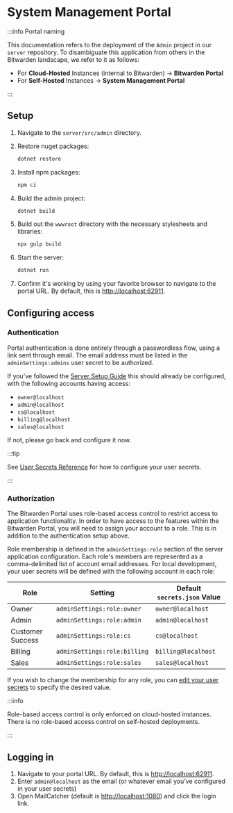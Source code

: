 # System Management Portal

:::info Portal naming

This documentation refers to the deployment of the `Admin` project in our `server` repository. To
disambiguate this application from others in the Bitwarden landscape, we refer to it as follows:

- For **Cloud-Hosted** Instances (internal to Bitwarden) &rarr; **Bitwarden Portal**
- For **Self-Hosted** Instances &rarr; **System Management Portal**

:::

## Setup

1.  Navigate to the `server/src/admin` directory.
2.  Restore nuget packages:

    ```bash
    dotnet restore
    ```

3.  Install npm packages:

    ```bash
    npm ci
    ```

4.  Build the admin project:

    ```bash
    dotnet build
    ```

5.  Build out the `wwwroot` directory with the necessary stylesheets and libraries:

    ```bash
    npx gulp build
    ```

6.  Start the server:

    ```bash
    dotnet run
    ```

7.  Confirm it's working by using your favorite browser to navigate to the portal URL. By default,
    this is [http://localhost:62911](http://localhost:62911).

## Configuring access

### Authentication

Portal authentication is done entirely through a passwordless flow, using a link sent through email.
The email address must be listed in the `adminSettings:admins` user secret to be authorized.

If you’ve followed the [Server Setup Guide](./guide.md) this should already be configured, with the
following accounts having access:

- `owner@localhost`
- `admin@localhost`
- `cs@localhost`
- `billing@localhost`
- `sales@localhost`

If not, please go back and configure it now.

:::tip

See [User Secrets Reference](./user-secrets.md) for how to configure your user secrets.

:::

<bitwarden>

### Authorization

The Bitwarden Portal uses role-based access control to restrict access to application functionality.
In order to have access to the features within the Bitwarden Portal, you will need to assign your
account to a role. This is in addition to the authentication setup above.

Role membership is defined in the `adminSettings:role` section of the server application
configuration. Each role's members are represented as a comma-delimited list of account email
addresses. For local development, your user secrets will be defined with the following account in
each role:

| Role             | Setting                      | Default `secrets.json` Value |
| ---------------- | ---------------------------- | ---------------------------- |
| Owner            | `adminSettings:role:owner`   | `owner@localhost`            |
| Admin            | `adminSettings:role:admin`   | `admin@localhost`            |
| Customer Success | `adminSettings:role:cs`      | `cs@localhost`               |
| Billing          | `adminSettings:role:billing` | `billing@localhost`          |
| Sales            | `adminSettings:role:sales`   | `sales@localhost`            |

If you wish to change the membership for any role, you can
[edit your user secrets](./user-secrets.md) to specify the desired value.

:::info

Role-based access control is only enforced on cloud-hosted instances. There is no role-based access
control on self-hosted deployments.

:::

</bitwarden>

## Logging in

1.  Navigate to your portal URL. By default, this is
    [http://localhost:62911](http://localhost:62911).
2.  Enter `admin@localhost` as the email (or whatever email you’ve configured in your user secrets)
3.  Open MailCatcher (default is [http://localhost:1080](http://localhost:1080)) and click the login
    link.
